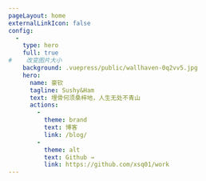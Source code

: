 ```yaml
---
pageLayout: home
externalLinkIcon: false
config:
  -
    type: hero
    full: true
#    改变图片大小    
    background: .vuepress/public/wallhaven-0q2vv5.jpg
    hero:
      name: 豪钦
      tagline: Sushy&Ham
      text: 埋骨何须桑梓地，人生无处不青山
      actions:
        -
          theme: brand
          text: 博客
          link: /blog/
        -
          theme: alt
          text: Github →
          link: https://github.com/xsq01/work
---
```

